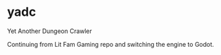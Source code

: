 # yadc
Yet Another Dungeon Crawler

Continuing from Lit Fam Gaming repo and switching the engine to Godot.
